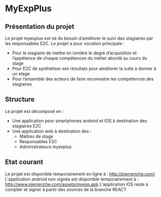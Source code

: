 # MyExpPlus

## Présentation du projet
Le projet myexplus est né du besoin d’améliorer le suivi des stagiaires par les responsables E2C.
Le projet a pour vocation principale :
+ Pour le stagiaire de mettre en lumière le degré d’acquisition et l’appétence de chaque compétences du métier abordé au cours du stage
+ Pour E2C de synthétiser ses résultats pour améliorer la suite à donner à un stage
+ Pour l’ensemble des acteurs de faire reconnaitre les compétences des stagiaires

## Structure
Le projet est décomposé en :
+ Une application pour smartphones android et IOS à destination des stagiaires E2C
+ Une application web à destination des :
  + Maîtres de stage
  + Responsables E2C
  + Administrateurs myexplus
  
## Etat courant
Le projet est disponible temporairement en ligne à : http://pierreriche.com/
L'application android non signée est disponible temporairement à : http://www.pierreriche.com/assets/myexp.apk
L'application IOS reste à compiler et signer à partir des sources de la branche REACT
